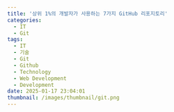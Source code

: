 ```yaml
---
title: '상위 1%의 개발자가 사용하는 7가지 GitHub 리포지토리'
categories:
  - IT
  - Git
tags:
  - IT
  - 기술
  - Git
  - Github
  - Technology
  - Web Development
  - Development
date: 2025-01-17 23:04:01
thumbnail: /images/thumbnail/git.png
---
```

